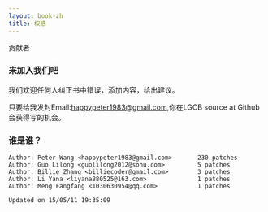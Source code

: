```yaml
---
layout: book-zh
title: 权感
---
```


贡献者

### 来加入我们吧

我们欢迎任何人纠正书中错误，添加内容，给出建议。

只要给我发封Email:happypeter1983@gmail.com,你在LGCB source at Github会获得写的机会。

### 谁是谁？

	Author: Peter Wang <happypeter1983@gmail.com>       230 patches
	Author: Guo Lilong <guolilong2012@sohu.com>         5 patches
	Author: Billie Zhang <billiecoder@gmail.com>        3 patches
	Author: Li Yana <liyana880525@163.com>              1 patches
	Author: Meng Fangfang <1030630954@qq.com>           1 patches

	Updated on 15/05/11 19:35:09 

